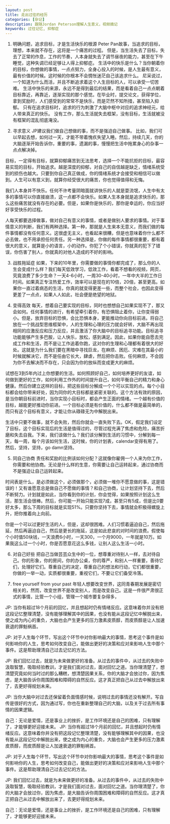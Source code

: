 ```yaml
---
layout: post
title: 走出过往的经历
categories: [杂记]
description: 跟随Jordan Peterson理解人生意义，视频摘记
keywords: 过往记忆, 抑郁症
---
```

1. 明确问题，追求目标，才是生活快乐的根源
Peter Pan故事，当追求的目标，理想，本来就不存在，这将是一个痛苦的过程。
但是，当生活失去了目标，失去了正常的作息，工作的节奏，人本身就失去了调节昼夜的能力，甚至在下午睡觉，这种失调已经足够让人得上抑郁症。
生活中的快乐是什么？当你朝着你的目标，你想做的事情，一点点努力，全身心投入的时候，是人生最有意义，最有价值的时候。这时候的你根本不会惆怅迷茫自己该追求什么。
尼采说过，一个知道为什么而活，并且不断追求着这个人生目标的人，可以承受一切苦难。
生活中快乐的来源，永远不是得到最后的结果，而是看着自己一点点朝着目标靠近，再靠近，逐渐实现的那个感觉。在毕业时，提交论文，获得学位，拿到奖励时，人们感受到的常常不是快乐，而是茫然不知所措，甚至陷入抑郁。 只有在追求目标时，追求的行为刺激了大脑中枢中对应的追求神经元，给人带来真正的快乐。
没有工作，那么生活就失去框架，没有目标，生活就被没有框架的混乱彻底淹没。

2. 寻求意义
JP建议我们做自己想做的事，而不是强迫自己做事。 比如，我们可以早起去想，如何过一天，才能不带着愧疚失望入睡。然后，持续几天，你的大脑逐渐开始告诉你，重要的事，遗漏的事，慢慢把生活中拖累身心的杂事一点点解决掉。

目标，一定得有目标，就算抑郁痛苦到无法思考，选择一个不能抗拒的目标，最容易实现的目标，开始追求。越是深度的抑郁，对自己的自信越是缺乏，情绪系统受到的损伤也越大。只要到你自己真正做成，你的情绪系统才会接受和相信可以做到。人生可以有意义到，就算你经受很大的痛苦，你也觉得值得和无悔。

我们人本身并不快乐。任何不许考量阴暗面就讲快乐的人就是耍流氓，人生中有太多的事情可以你直接崩溃，这一点都不会快乐。如果人生本身就是追求快乐的，那么这些痛苦就没有存在的必要。但是，如果你是快乐的，那你是幸运的，你应当好好享受快乐的过程。

人每天都要选择做事，做对自己有意义的事情，或者是做别人要求的事情。对于事情意义的判断，我们有两种选择。第一种，那就是人生来本无意义，而我们做的每件事情都没有任何意义。这很虚无主义，也看起来很糟，但是也意味着你什么都不必去做，也不用承担任何责任。另一种选择是，你做的每件事情都很重要，都有着很大的意义，就算是小的语言，小的动作。你犯了个小错误，你就真的犯下了错误，你伤害了别人，你就真的对他人造成的不好的影响。

3. 战胜拖延症
如果，下来的10年里，你需要做的事情你都完成了，那么你的人生会变成什么样？我们每天低效学习，低效工作，看着不想看的视频，网页，究竟浪费了多少生命？一天4-6小时，一周30-40小时，一年中大半的工作日时间。如果真正专注热爱工作，效率可以是现在的10倍，20倍，甚至更高。如果你一直过着病态的生活，你真的就变得更差一些，而整个社会，也因此变得更差了一点点，如果人人如此，社会便是绝望的地狱。

4. 变得高效
每天，想着自己要实现的目标，同时也想想自己如果实现不了，那又会如何。任何事情的进行，有希望牵引着你，有恐惧阻止着你，让你变得弱小。但是，放弃目标的恐惧，会比恐惧本身，更能推动你向目标前进。将自己放在一个挑战型思维框架中，人的生理和心理的压力就会好转，大脑不再出现相同的应激反应和压力反应，并且激活了你大脑中的目标追寻功能。目标追寻功能能够产生多巴胺，让人快乐，放松，感到满足。因此，如果你能自愿去完成工作和生活，而不是让工作追着你跑，这对你的生理和心理都有着很大的好处。这就是为什么我们要在黑暗中寻找巨龙，在麻烦、困厄、灾难在其最小的时候就解决它，而不是任由它长大，肆虐，然后把你击败。任何麻烦，不会因为你不去解决而不存在，只会因为你的放纵而变成更大的麻烦。

试想在3到5年内过上你想要的生活。如何照顾好自己，如何培养更好的友谊，如何做到更好的工作，如何利用工作外的时间提升自己，如何平衡自己的精力和身心健康。然后你建立这样的目标，把这些目标分解成一个个可以实现的点。每个小目标都会给你带来好处，因为同你的大目标都是紧密关联的。这个方法有效的原因，是当你朝目标前进时，当你实现小目标时，都会产生正面的情绪。一个越有价值的目标，越能更好推动你前进。一个目标必须是有价值的，什么都不做是最简单的，而只有这个目标有意义，才能让你从碌碌无为中解脱出来。

生活中只要不做事，就不会失败，然后你就会一直失败下去。OK，假定我们设定了目标，这个目标实现后的生活是值得过的，尽管过程充满了焦虑和危险，痛苦折磨和失去自我。下来，我们该做什么？我们该分解到生活的习惯中，分解到每一天，每一周，每个月该如何生活，这时候，你的计划表，calendar变得有用了。然后，坚持，坚持，go damn坚持。


5. 同自己协商
责任和奖励的比例该如何分配？这就像你雇佣一个人来为你工作，你需要和他协商。无论是什么样的生意，你需要让自己运转起来，通过协商而不是强迫让自己运转起来。

时间表是什么，是必须做这个，必须做那个，必须做一堆你不愿意做的事，这是错误的！又有谁愿意总是做自己不愿做的事情？和自己协商，让计划坚持下去，然后不断努力。计划就是如此，当你看到你的计划，你会觉得，如果按照计划这么生活，那生活会很棒。然后，你可能一开始只能实现7成，甚至只有5成，但是比0要好太多，那么下周的目标就是实现51%。只要你坚持下去，事情就会积极得螺旋上升，把你推着向上向前。

你是一个可以过更好生活的人，但是，这却很困难。人们习惯着逼迫自己，然后拖延，然后再逼迫自己，然后是更长的拖延，这是如此悲哀的对时间的浪费。假使每个小时值50块钱，一天浪费6小时，一天300，一个月9000，一年就是10万。如果我这么过一个小时，你是否愿意花这么多钱，让别人这么生活一小时。

6. 对自己好些
把自己当做芸芸众生中的一位，想尊重对待别人一样，去对待自己。你的形象，你的房间，你的办公桌，你的尊严，和别人一样重要，善待它们，处理好它们。尊重自己的决定，尊重自己的想法和行动，它们都很重要，你做的一举一动，实质都很重要，重视它们，不要让它们备受冷落。

7. free yourself from your past
年轻人想要改变世界，这同青春期发展是密切相关的，然而，改变世界不是改变别人，而是改变自己。这是一件很严肃很正式的事情，比管一个小组，管理一个城市要复杂得多，

JP: 当你有超过18个月前的回忆，并且想起时仍有情绪反应。这意味着你并没有把这段记忆整理清楚，没有能够理解其中的因果，也没有能从这段记忆中解脱出来，使之成为内心的重负，大脑也会产生更多的压力激素皮质醇，而皮质醇是让人加速衰退的罪魁祸首。

JP: 对于人生每个环节，写出这个环节中对你影响最大的事情，思考这个事件是如何影响你的人生，思考如何改变自己，能做出更好的决策和应对来影响人生中那个事件。这是帮助理清自己过去记忆的方法。

JP: 我们回忆过去，就是为未来做更好的准备。从过去的事件中，从过去的失败中汲取智慧，吸取经验教训，才是我们面对过去，面对回忆之道。当你理清楚了，想清楚究竟如何当时过的那么糟糕，想清楚因果关系，你的大脑才会放过你，因为焦虑，是大脑告诉你周围困难和障碍的自然反应。这才真正把自己从过去中解放出来了，去更好得规划未来。

JP: 当你大脑中对过去还保留着负面情感时候，说明过去的事情还没有解开。写自传是很好的方式，因为通过写，你也在重新整理自己的大脑，以及关于过去所有事情的因果逻辑。

自己：无论是爱情，还是事业上的挫折，是工作环境还是自己的困难，只有理解了，才能够更好迎接未来。
JP: 当你有超过18个月前的回忆，并且想起时仍有情绪反应。这意味着你并没有把这段记忆整理清楚，没有能够理解其中的因果，也没有能从这段记忆中解脱出来，使之成为内心的重负，大脑也会产生更多的压力激素皮质醇，而皮质醇是让人加速衰退的罪魁祸首。

JP: 对于人生每个环节，写出这个环节中对你影响最大的事情，思考这个事件是如何影响你的人生，思考如何改变自己，能做出更好的决策和应对来影响人生中那个事件。这是帮助理清自己过去记忆的方法。

JP: 我们回忆过去，就是为未来做更好的准备。从过去的事件中，从过去的失败中汲取智慧，吸取经验教训，才是我们面对过去，面对回忆之道。当你理清楚了，你的大脑才会放过你，因为焦虑，是大脑告诉你周围困难和障碍的自然反应。这才真正把自己从过去中解放出来了，去更好得规划未来。

自己：无论是爱情，还是事业上的挫折，是工作环境还是自己的困难，只有理解了，才能够更好迎接未来。
